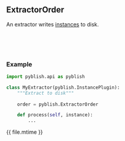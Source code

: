 ## ExtractorOrder

An extractor writes [instances](instance.md) to disk.

<br>
<br>
<br>

### Example

```python
import pyblish.api as pyblish

class MyExtractor(pyblish.InstancePlugin):
    """Extract to disk"""
    
    order = pyblish.ExtractorOrder

    def process(self, instance):
        ...
```

<div class="modified-date">{{ file.mtime }}</div>